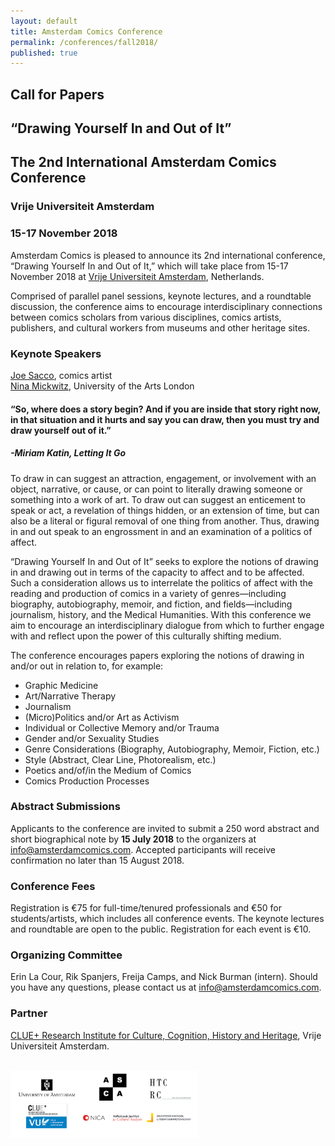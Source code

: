 ```yaml
---
layout: default
title: Amsterdam Comics Conference
permalink: /conferences/fall2018/
published: true
---
```


## Call for Papers

## “Drawing Yourself In and Out of It”  
## The 2nd International Amsterdam Comics Conference

### Vrije Universiteit Amsterdam  
### 15-17 November 2018

Amsterdam Comics is pleased to announce its 2nd international conference, “Drawing Yourself In and Out of It,” which will take place from 15-17 November 2018 at [Vrije Universiteit Amsterdam](http://www.vu.nl), Netherlands.

Comprised of parallel panel sessions, keynote lectures, and a roundtable discussion, the conference aims to encourage interdisciplinary connections between comics scholars from various disciplines, comics artists, publishers, and cultural workers from museums and other heritage sites. 


### **Keynote Speakers**

[Joe Sacco](http://www.fantagraphics.com/artists/joe-sacco/), comics artist  
[Nina Mickwitz](http://www.arts.ac.uk/research/ual-staff-researchers/a-z/dr-nina-mickwitz/), University of the Arts London

<h4>“So, where does a story begin? And if you are inside that story right now, in that situation and it hurts and say you can draw, then you must try and draw yourself out of it.”</h4>

<h5>-Miriam Katin, <i>Letting It Go</i></h5>


To draw in can suggest an attraction, engagement, or involvement with an object, narrative, or cause, or can point to literally drawing someone or something into a work of art. To draw out can suggest an enticement to speak or act, a revelation of things hidden, or an extension of time, but can also be a literal or figural removal of one thing from another. Thus, drawing in and out speak to an engrossment in and an examination of a politics of affect.

“Drawing Yourself In and Out of It” seeks to explore the notions of drawing in and drawing out in terms of the capacity to affect and to be affected. Such a consideration allows us to interrelate the politics of affect with the reading and production of comics in a variety of genres—including biography, autobiography, memoir, and fiction, and fields—including journalism, history, and the Medical Humanities. With this conference we aim to encourage an interdisciplinary dialogue from which to further engage with and reflect upon the power of this culturally shifting medium.

The conference encourages papers exploring the notions of drawing in and/or out in relation to, for example: 

* Graphic Medicine
* Art/Narrative Therapy
* Journalism
* (Micro)Politics and/or Art as Activism
* Individual or Collective Memory and/or Trauma
* Gender and/or Sexuality Studies
* Genre Considerations (Biography, Autobiography, Memoir, Fiction, etc.) 
* Style (Abstract, Clear Line, Photorealism, etc.)
* Poetics and/of/in the Medium of Comics
* Comics Production Processes


### **Abstract Submissions**

Applicants to the conference are invited to submit a 250 word abstract and short biographical note by **15 July 2018** to the organizers at <a href="mailto:info@amsterdamcomics.com">info@amsterdamcomics.com</a>. Accepted participants will receive confirmation no later than 15 August 2018.


### **Conference Fees**

Registration is €75 for full-time/tenured professionals and €50 for students/artists, which includes all conference events. The keynote lectures and roundtable are open to the public. Registration for each event is €10.  


### **Organizing Committee**

Erin La Cour, Rik Spanjers, Freija Camps, and Nick Burman (intern). Should you have any questions, please contact us at <a href="mailto:info@amsterdamcomics.com">info@amsterdamcomics.com</a>.


### **Partner**

[CLUE+ Research Institute for Culture, Cognition, History and Heritage](https://clue.vu.nl/en/index.aspx), Vrije Universiteit Amsterdam.

<br>
<img src="img/logos_all.png" alt="" style="width: 300px;"/>

